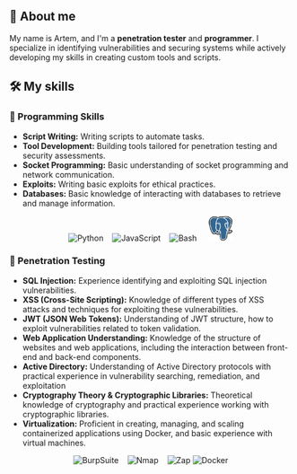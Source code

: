 ## 🔖 About me
My name is Artem, and I'm a **penetration tester** and **programmer**.
I specialize in identifying vulnerabilities and securing systems while actively developing my skills in creating custom tools and scripts.

## 🛠️ My skills
### :customs: Programming Skills
- **Script Writing:** Writing scripts to automate tasks.
- **Tool Development:** Building tools tailored for penetration testing and security assessments.
- **Socket Programming:** Basic understanding of socket programming and network communication.
- **Exploits:** Writing basic exploits for ethical practices.
- **Databases:** Basic knowledge of interacting with databases to retrieve and manage information.

<div align="center">
  <img src="https://s3.dualstack.us-east-2.amazonaws.com/pythondotorg-assets/media/community/logos/python-logo-only.png" alt="Python" height="45px"/>&nbsp;&nbsp;&nbsp;
  <img src="https://img.icons8.com/?size=100&id=108784&format=png&color=000000" alt="JavaScript" height="50px"/>&nbsp;&nbsp;&nbsp;
  <img src="https://camo.githubusercontent.com/1d19b0321539fd04f6ab0b0a5c1aa62c511561fb0f9382a28a143b3128c2369f/68747470733a2f2f63646e2e7261776769742e636f6d2f6f64622f6f6666696369616c2d626173682d6c6f676f2f6d61737465722f6173736574732f4c6f676f732f4964656e746974792f504e472f424153485f6c6f676f2d7472616e73706172656e742d62672d636f6c6f722e706e67" alt="Bash" width="100" height="40"/>&nbsp;&nbsp;&nbsp;&nbsp;
  <img src="https://github.com/devicons/devicon/blob/master/icons/postgresql/postgresql-original.svg" alt="PostgreSql" height="45px"/>
</div>

### :left_luggage: Penetration Testing
- **SQL Injection:** Experience identifying and exploiting SQL injection vulnerabilities.
- **XSS (Cross-Site Scripting):** Knowledge of different types of XSS attacks and techniques for exploiting these vulnerabilities.
- **JWT (JSON Web Tokens):** Understanding of JWT structure, how to exploit vulnerabilities related to token validation.
- **Web Application Understanding:** Knowledge of the structure of websites and web applications, including the interaction between front-end and back-end components.
- **Active Directory:** Understanding of Active Directory protocols with practical experience in vulnerability searching, remediation, and exploitation
- **Cryptography Theory & Cryptographic Libraries:** Theoretical knowledge of cryptography and practical experience working with cryptographic libraries.
- **Virtualization:** Proficient in creating, managing, and scaling containerized applications using Docker, and basic experience with virtual machines.

<div align="center">
  <img src="https://upload.wikimedia.org/wikipedia/commons/thumb/e/e7/BurpSuite_Comunity_Edition.svg/367px-BurpSuite_Comunity_Edition.svg.png" alt="BurpSuite" height="40px"/>&nbsp;&nbsp;&nbsp;
  <img src="https://nmap.org/images/nmap-logo-256x256.png" alt="Nmap" height="45px"/>&nbsp;&nbsp;&nbsp;
  <img src="https://brightsec.com/wp-content/uploads/2022/01/owasp-zap-1024x398.png" alt="Zap" height="40px"/>
  <img src="https://logos-world.net/wp-content/uploads/2021/02/Docker-Emblem.png" alt="Docker"  width="90" height="45"/>
</div>

